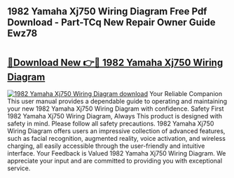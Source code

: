 ## 1982 Yamaha Xj750 Wiring Diagram Free Pdf Download - Part-TCq New Repair Owner Guide Ewz78

# <h2><a href="http://dfoju2.blite.top/?on=1982+Yamaha+Xj750+Wiring+Diagram">🔗Download New 👉🔴 1982 Yamaha Xj750 Wiring Diagram</a></h2>

[![1982 Yamaha Xj750 Wiring Diagram download](https://i.imgur.com/lujVjoI.png)](http://dfoju2.blite.top/?on=1982+Yamaha+Xj750+Wiring+Diagram)
Your Reliable Companion This user manual provides a dependable guide to operating and maintaining your new 1982 Yamaha Xj750 Wiring Diagram with confidence. Safety First 1982 Yamaha Xj750 Wiring Diagram, Always This product is designed with safety in mind. Please follow all safety precautions. 1982 Yamaha Xj750 Wiring Diagram offers users an impressive collection of advanced features, such as facial recognition, augmented reality, voice activation, and wireless charging, all easily accessible through the user-friendly and intuitive interface. Your Feedback is Valued 1982 Yamaha Xj750 Wiring Diagram. We appreciate your input and are committed to providing you with exceptional service.

